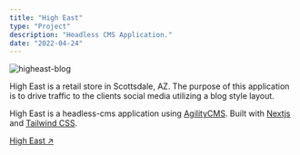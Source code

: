 ```yaml
---
title: "High East"
type: "Project"
description: "Headless CMS Application."
date: "2022-04-24"
---
```


![higheast-blog](https://user-images.githubusercontent.com/28774706/165002128-c3b44106-94dd-4522-873f-854a2831a843.jpg)

High East is a retail store in Scottsdale, AZ. The purpose of this application is to drive traffic to the clients social media utilizing a blog
style layout.

High East is a headless-cms application using [AgilityCMS](https://agilitycms.com/). Built with [Nextjs](https://nextjs.org/) and [Tailwind CSS](https://tailwindcss.com/).

[High East ↗ ](https://shophigheast.com)
